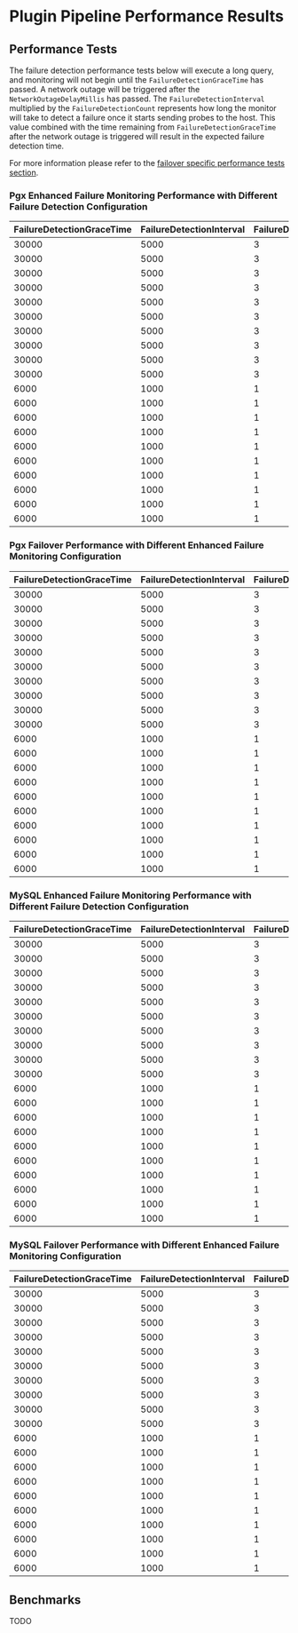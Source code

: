 # Plugin Pipeline Performance Results

## Performance Tests

The failure detection performance tests below will execute a long query, and monitoring will not begin until the `FailureDetectionGraceTime` has passed. A network outage will be triggered after the `NetworkOutageDelayMillis` has passed. The `FailureDetectionInterval` multiplied by the `FailureDetectionCount` represents how long the monitor will take to detect a failure once it starts sending probes to the host. This value combined with the time remaining from `FailureDetectionGraceTime` after the network outage is triggered will result in the expected failure detection time.

For more information please refer to the [failover specific performance tests section](DevelopmentGuide.md#failover-specific-performance-tests).

### Pgx Enhanced Failure Monitoring Performance with Different Failure Detection Configuration

| FailureDetectionGraceTime | FailureDetectionInterval | FailureDetectionCount | NetworkOutageDelayMillis | MinFailureDetectionTimeMillis | MaxFailureDetectionTimeMillis | AvgFailureDetectionTimeMillis |
| ------------------------- | ------------------------ | --------------------- | ------------------------ | ----------------------------- | ----------------------------- | ----------------------------- |
| 30000                     | 5000                     | 3                     | 5000                     | 38605                         | 38814                         | 38690                         |
| 30000                     | 5000                     | 3                     | 10000                    | 33606                         | 33695                         | 33652                         |
| 30000                     | 5000                     | 3                     | 15000                    | 28612                         | 28664                         | 28640                         |
| 30000                     | 5000                     | 3                     | 20000                    | 23611                         | 23703                         | 23661                         |
| 30000                     | 5000                     | 3                     | 25000                    | 18581                         | 18651                         | 18629                         |
| 30000                     | 5000                     | 3                     | 30000                    | 13652                         | 13710                         | 13685                         |
| 30000                     | 5000                     | 3                     | 35000                    | 13623                         | 13706                         | 13676                         |
| 30000                     | 5000                     | 3                     | 40000                    | 13616                         | 13707                         | 13665                         |
| 30000                     | 5000                     | 3                     | 45000                    | 13647                         | 13707                         | 13673                         |
| 30000                     | 5000                     | 3                     | 50000                    | 13648                         | 13708                         | 13689                         |
| 6000                      | 1000                     | 1                     | 1000                     | 6572                          | 8762                          | 7050                          |
| 6000                      | 1000                     | 1                     | 2000                     | 5572                          | 5739                          | 5666                          |
| 6000                      | 1000                     | 1                     | 3000                     | 4598                          | 4716                          | 4659                          |
| 6000                      | 1000                     | 1                     | 4000                     | 3568                          | 3751                          | 3638                          |
| 6000                      | 1000                     | 1                     | 5000                     | 2564                          | 2660                          | 2622                          |
| 6000                      | 1000                     | 1                     | 6000                     | 1568                          | 1729                          | 1667                          |
| 6000                      | 1000                     | 1                     | 7000                     | 1551                          | 2750                          | 1830                          |
| 6000                      | 1000                     | 1                     | 8000                     | 1610                          | 1720                          | 1661                          |
| 6000                      | 1000                     | 1                     | 9000                     | 1526                          | 1774                          | 1623                          |
| 6000                      | 1000                     | 1                     | 10000                    | 1580                          | 1772                          | 1662                          |

### Pgx Failover Performance with Different Enhanced Failure Monitoring Configuration

| FailureDetectionGraceTime | FailureDetectionInterval | FailureDetectionCount | NetworkOutageDelayMillis | MinFailureDetectionTimeMillis | MaxFailureDetectionTimeMillis | AvgFailureDetectionTimeMillis |
| ------------------------- | ------------------------ | --------------------- | ------------------------ | ----------------------------- | ----------------------------- | ----------------------------- |
| 30000                     | 5000                     | 3                     | 5000                     | 39445                         | 39803                         | 39566                         |
| 30000                     | 5000                     | 3                     | 10000                    | 34348                         | 35272                         | 34605                         |
| 30000                     | 5000                     | 3                     | 15000                    | 29456                         | 29554                         | 29491                         |
| 30000                     | 5000                     | 3                     | 20000                    | 24446                         | 25326                         | 24681                         |
| 30000                     | 5000                     | 3                     | 25000                    | 19311                         | 19821                         | 19499                         |
| 30000                     | 5000                     | 3                     | 30000                    | 14320                         | 15479                         | 14637                         |
| 30000                     | 5000                     | 3                     | 35000                    | 14341                         | 15453                         | 14672                         |
| 30000                     | 5000                     | 3                     | 40000                    | 14322                         | 14519                         | 14423                         |
| 30000                     | 5000                     | 3                     | 45000                    | 14395                         | 15531                         | 14719                         |
| 30000                     | 5000                     | 3                     | 50000                    | 14444                         | 15503                         | 14678                         |
| 6000                      | 1000                     | 1                     | 1000                     | 7330                          | 9847                          | 7907                          |
| 6000                      | 1000                     | 1                     | 2000                     | 6409                          | 6624                          | 6494                          |
| 6000                      | 1000                     | 1                     | 3000                     | 5325                          | 6403                          | 5623                          |
| 6000                      | 1000                     | 1                     | 4000                     | 4358                          | 4526                          | 4439                          |
| 6000                      | 1000                     | 1                     | 5000                     | 3314                          | 4027                          | 3619                          |
| 6000                      | 1000                     | 1                     | 6000                     | 2279                          | 4884                          | 2899                          |
| 6000                      | 1000                     | 1                     | 7000                     | 2345                          | 2513                          | 2428                          |
| 6000                      | 1000                     | 1                     | 8000                     | 2385                          | 2532                          | 2453                          |
| 6000                      | 1000                     | 1                     | 9000                     | 2281                          | 2512                          | 2419                          |
| 6000                      | 1000                     | 1                     | 10000                    | 2410                          | 2511                          | 2456                          |


### MySQL Enhanced Failure Monitoring Performance with Different Failure Detection Configuration

| FailureDetectionGraceTime | FailureDetectionInterval | FailureDetectionCount | NetworkOutageDelayMillis | MinFailureDetectionTimeMillis | MaxFailureDetectionTimeMillis | AvgFailureDetectionTimeMillis |
| ------------------------- | ------------------------ | --------------------- | ------------------------ | ----------------------------- | ----------------------------- | ----------------------------- |
| 30000                     | 5000                     | 3                     | 5000                     | 38404                         | 38935                         | 38524                         |
| 30000                     | 5000                     | 3                     | 10000                    | 33438                         | 33480                         | 33461                         |
| 30000                     | 5000                     | 3                     | 15000                    | 28406                         | 28473                         | 28451                         |
| 30000                     | 5000                     | 3                     | 20000                    | 23432                         | 23491                         | 23464                         |
| 30000                     | 5000                     | 3                     | 25000                    | 18465                         | 18497                         | 18482                         |
| 30000                     | 5000                     | 3                     | 30000                    | 13407                         | 13465                         | 13442                         |
| 30000                     | 5000                     | 3                     | 35000                    | 13413                         | 13559                         | 13470                         |
| 30000                     | 5000                     | 3                     | 40000                    | 13393                         | 13482                         | 13448                         |
| 30000                     | 5000                     | 3                     | 45000                    | 13435                         | 13493                         | 13463                         |
| 30000                     | 5000                     | 3                     | 50000                    | 13412                         | 13478                         | 13436                         |
| 6000                      | 1000                     | 1                     | 1000                     | 6343                          | 8885                          | 6882                          |
| 6000                      | 1000                     | 1                     | 2000                     | 5351                          | 5484                          | 5414                          |
| 6000                      | 1000                     | 1                     | 3000                     | 4389                          | 4510                          | 4451                          |
| 6000                      | 1000                     | 1                     | 4000                     | 3359                          | 3499                          | 3417                          |
| 6000                      | 1000                     | 1                     | 5000                     | 2341                          | 2525                          | 2404                          |
| 6000                      | 1000                     | 1                     | 6000                     | 1393                          | 1469                          | 1426                          |
| 6000                      | 1000                     | 1                     | 7000                     | 1428                          | 1519                          | 1456                          |
| 6000                      | 1000                     | 1                     | 8000                     | 1382                          | 1514                          | 1445                          |
| 6000                      | 1000                     | 1                     | 9000                     | 1388                          | 1533                          | 1444                          |
| 6000                      | 1000                     | 1                     | 10000                    | 1406                          | 1520                          | 1459                          |

### MySQL Failover Performance with Different Enhanced Failure Monitoring Configuration

| FailureDetectionGraceTime | FailureDetectionInterval | FailureDetectionCount | NetworkOutageDelayMillis | MinFailureDetectionTimeMillis | MaxFailureDetectionTimeMillis | AvgFailureDetectionTimeMillis |
| ------------------------- | ------------------------ | --------------------- | ------------------------ | ----------------------------- | ----------------------------- | ----------------------------- |
| 30000                     | 5000                     | 3                     | 5000                     | 39237                         | 39498                         | 39334                         |
| 30000                     | 5000                     | 3                     | 10000                    | 33976                         | 35714                         | 34512                         |
| 30000                     | 5000                     | 3                     | 15000                    | 29198                         | 29430                         | 29282                         |
| 30000                     | 5000                     | 3                     | 20000                    | 23857                         | 25768                         | 24539                         |
| 30000                     | 5000                     | 3                     | 25000                    | 19215                         | 19424                         | 19299                         |
| 30000                     | 5000                     | 3                     | 30000                    | 13982                         | 15756                         | 14516                         |
| 30000                     | 5000                     | 3                     | 35000                    | 14271                         | 15967                         | 14661                         |
| 30000                     | 5000                     | 3                     | 40000                    | 13929                         | 14318                         | 14223                         |
| 30000                     | 5000                     | 3                     | 45000                    | 13857                         | 15769                         | 14511                         |
| 30000                     | 5000                     | 3                     | 50000                    | 14000                         | 15797                         | 14577                         |
| 6000                      | 1000                     | 1                     | 1000                     | 7217                          | 9493                          | 7710                          |
| 6000                      | 1000                     | 1                     | 2000                     | 6242                          | 6306                          | 6284                          |
| 6000                      | 1000                     | 1                     | 3000                     | 5243                          | 6743                          | 5562                          |
| 6000                      | 1000                     | 1                     | 4000                     | 3807                          | 4316                          | 4198                          |
| 6000                      | 1000                     | 1                     | 5000                     | 3188                          | 3366                          | 3295                          |
| 6000                      | 1000                     | 1                     | 6000                     | 2206                          | 2385                          | 2281                          |
| 6000                      | 1000                     | 1                     | 7000                     | 2201                          | 3442                          | 2529                          |
| 6000                      | 1000                     | 1                     | 8000                     | 2236                          | 2378                          | 2313                          |
| 6000                      | 1000                     | 1                     | 9000                     | 2285                          | 2360                          | 2327                          |
| 6000                      | 1000                     | 1                     | 10000                    | 2244                          | 2377                          | 2313                          |

## Benchmarks

TODO